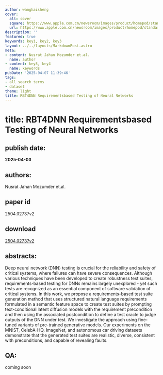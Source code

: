 ```yaml
---
author: wanghaisheng
cover:
  alt: cover
  square: https://www.apple.com.cn/newsroom/images/product/homepod/standard/Apple-HomePod-hero-230118_big.jpg.large_2x.jpg
  url: https://www.apple.com.cn/newsroom/images/product/homepod/standard/Apple-HomePod-hero-230118_big.jpg.large_2x.jpg
description: ''
featured: true
keywords: key1, key2, key3
layout: ../../layouts/MarkdownPost.astro
meta:
- content: Nusrat Jahan Mozumder et.al.
  name: author
- content: key3, key4
  name: keywords
pubDate: '2025-04-07 11:39:46'
tags:
- all search terms
- dataset
theme: light
title: RBT4DNN Requirementsbased Testing of Neural Networks
---
```


# title: RBT4DNN Requirementsbased Testing of Neural Networks 
## publish date: 
**2025-04-03** 
## authors: 
  Nusrat Jahan Mozumder et.al. 
## paper id
2504.02737v2
## download
[2504.02737v2](http://arxiv.org/abs/2504.02737v2)
## abstracts:
Deep neural network (DNN) testing is crucial for the reliability and safety of critical systems, where failures can have severe consequences. Although various techniques have been developed to create robustness test suites, requirements-based testing for DNNs remains largely unexplored - yet such tests are recognized as an essential component of software validation of critical systems. In this work, we propose a requirements-based test suite generation method that uses structured natural language requirements formulated in a semantic feature space to create test suites by prompting text-conditional latent diffusion models with the requirement precondition and then using the associated postcondition to define a test oracle to judge outputs of the DNN under test. We investigate the approach using fine-tuned variants of pre-trained generative models. Our experiments on the MNIST, CelebA-HQ, ImageNet, and autonomous car driving datasets demonstrate that the generated test suites are realistic, diverse, consistent with preconditions, and capable of revealing faults.
## QA:
coming soon

